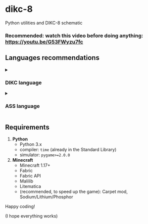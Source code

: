 # dikc-8

Python utilities and DIKC-8 schematic

### Recommended: watch this video before doing anything: https://youtu.be/G53FWyzu7fc

## Languages recommendations
<details>
  <summary><h3>DIKC language</h3></summary>
  
1. **Instructions**
   - int var = value/var (initialize new int variable to `value` or value of variable `var`)
   - bool var = value/var (same)
   - var = value/var (same, but for existing variable)
   - if (condition) { do this }
   - while (condition) { do this }

2. **Other info**
   - variable names must only contain alphanumeric characters (not even `_`)
   - int variables are 8 bits, bool variables are 0 or 1 (and not true or false)
   - setting an variable value to `undefined` makes it reserve a memory slot for that variable
   - operands:
      - +-*/ for usual operations
      - `&` for AND
      - `|` for OR
      - `^` for XOR
   - /!\ No calculation priorities yet
</details>

<details>
  <summary><h3>ASS language</h3></summary>

1. **Instructions**
   - LDI a value (set value of int at address `a` to `value`)
   - CPI a value (copy value of int `a` to `b`)
   - LDB a value (LDI but for a bool variable)
   - CPB a value (CPI but for bool)
   - ADD a b c (add the values of int of address `a` and `b` and store result in address `c`)
   - (same syntax for SUB, MUL, DIV)
   - IFF a goto (if bool value is 1, go to line n°goto)
   - EQU a b c (if int `a` and `b` are equal, bool of address `c` will be 1)
   - LES a b c (same, but `c` is 1 when `a`<`b`)
   - LGC AND/ORR/XOR a b c (logic operation of `a` and `b` stored into bool of address `c`)
   - SRC a b (turn screen pixel (a, b) on, `a` and `b` are INT addresses)
   - RST (reset all screen pixels to off)
   - END (end the program execution)

2. **Other info**
   - same as for DIKC (except concerning variables)
   - addresses are integers
   - to always redirect without the need of using a bool var, use `IFF 8 goto`
   - lines are counted from the top, of index 0
   - screen coordinates are 4-bit integers
</details>

## Requirements

1. **Python**
   - Python 3.x
   - compiler: `time` (already in the Standard Library)
   - simulator: `pygame>=2.0.0`
2. **Minecraft**
   - Minecraft 1.17+
   - Fabric
   - Fabric API
   - Malilib
   - Litematica
   - (recommended, to speed up the game): Carpet mod, Sodium/Lithium/Phosphor

Happy coding!

(I hope everything works)
